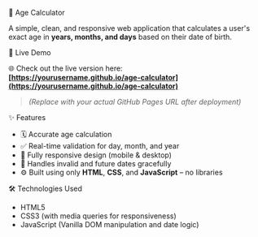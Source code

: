  🧮 Age Calculator

A simple, clean, and responsive web application that calculates a user's exact age in **years, months, and days** based on their date of birth.





 🚀 Live Demo

🌐 Check out the live version here:  
**[https://yourusername.github.io/age-calculator](https://yourusername.github.io/age-calculator)**  
> *(Replace with your actual GitHub Pages URL after deployment)*



 ✨ Features

- 🗓️ Accurate age calculation
- ✅ Real-time validation for day, month, and year
- 📱 Fully responsive design (mobile & desktop)
- 🚫 Handles invalid and future dates gracefully
- ⚙️ Built using only **HTML**, **CSS**, and **JavaScript** – no libraries



 🛠️ Technologies Used

- HTML5  
- CSS3 (with media queries for responsiveness)  
- JavaScript (Vanilla DOM manipulation and date logic)




